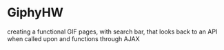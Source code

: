 # GiphyHW
creating a functional GIF pages, with search bar, that looks back to an API when called upon and functions through AJAX
